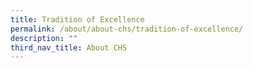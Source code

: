 ```yaml
---
title: Tradition of Excellence
permalink: /about/about-chs/tradition-of-excellence/
description: ""
third_nav_title: About CHS
---
```

